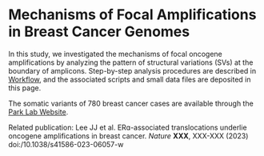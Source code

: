 # Mechanisms of Focal Amplifications in Breast Cancer Genomes

In this study, we investigated the mechanisms of focal oncogene amplifications by analyzing the pattern of structural variations (SVs) at the boundary of amplicons. Step-by-step analysis procedures are described in <a href="https://github.com/parklab/focal-amplification/blob/main/Docs/workflow.md">Workflow</a>, and the associated scripts and small data files are deposited in this page.

The somatic variants of 780 breast cancer cases are available through the [Park Lab Website](http://compbio.med.harvard.edu/TBAmplification/).

Related publication:
Lee JJ et al. ERɑ-associated translocations underlie oncogene amplifications in breast cancer. *Nature* **XXX**, XXX-XXX (2023) doi:/10.1038/s41586-023-06057-w
